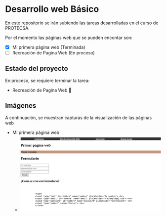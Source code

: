 # Desarrollo web Básico

En este repositorio se irán subiendo las tareas desarrolladas en el curso de PROTECSA.

Por el momento las páginas web que se pueden encontar son:

- [X] Mi primera página web (Terminada)
- [ ] Recreación de Pagina Web (En proceso)

## Estado del proyecto

En proceso, se requiere terminar la tarea: 

- Recreación de Pagina Web :construction:

## Imágenes

A continuación, se muestran capturas de la visualización de las páginas web

- Mi primera página web
    - ![Captura de la primera web](https://github.com/Thacha26/Thacha26.github.io/blob/main/Capturas/Primera_capweb)

